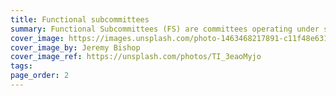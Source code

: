 ```yaml
---
title: Functional subcommittees
summary: Functional Subcommittees (FS) are committees operating under specific mandates, set by the [Executive Committee](../executive) in response to identified needs of TDWG. See Art. 7 of the [TDWG constitution](../constitution/#article-7-functional-subcommittees_1) for more information.
cover_image: https://images.unsplash.com/photo-1463468217891-c11f48e6310a
cover_image_by: Jeremy Bishop
cover_image_ref: https://unsplash.com/photos/TI_3eaoMyjo
tags: 
page_order: 2
---
```

